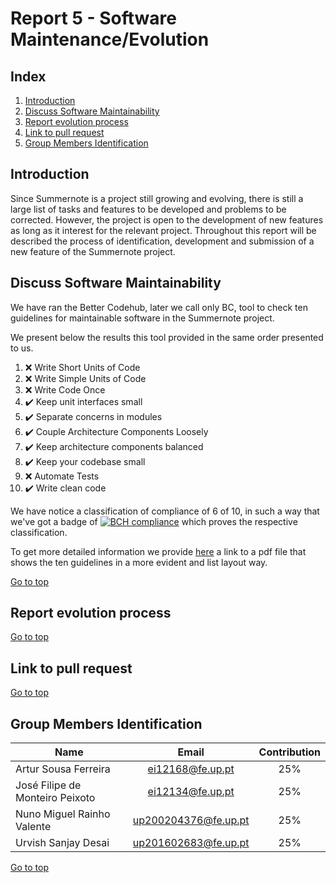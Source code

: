 <a name="TOP"> </a>
# Report 5 - Software Maintenance/Evolution 

## Index
1. [Introduction](#Introduction)
2. [Discuss Software Maintainability](#DiscussSoftwareMaintainability)
3. [Report evolution process](#Reportevolutionprocess)
4. [Link to pull request](#Linktopullrequest)
5. [Group Members Identification](#Group)

<a name="Introduction"> </a>
## Introduction

Since Summernote is a project still growing and evolving, there is still 
a large list of tasks and features to be developed and problems to be corrected. 
However, the project is open to the development of new features as long 
as it interest for the relevant project. Throughout this report will 
be described the process of identification, development and submission 
of a new feature of the Summernote project.

<a name="DiscussSoftwareMaintainability"> </a>
## Discuss Software Maintainability

We have ran the Better Codehub, later we call only BC, tool to check ten guidelines for maintainable software
in the Summernote project.

We present below the results this tool provided in the same order presented to us. 

1. :x: Write Short Units of Code
2. :x: Write Simple Units of Code
3. :x: Write Code Once
4. :heavy_check_mark: Keep unit interfaces small
5. :heavy_check_mark: Separate concerns in modules
6. :heavy_check_mark: Couple Architecture Components Loosely
7. :heavy_check_mark: Keep architecture components balanced
8. :heavy_check_mark: Keep your codebase small
9. :x: Automate Tests
10. :heavy_check_mark: Write clean code

We have notice a classification of compliance of 6 of 10, in such a way that we've got 
a badge of [![BCH compliance](https://bettercodehub.com/edge/badge/ei12134/summernote)](https://bettercodehub.com)
which proves the respective classification.

To get more detailed information we provide [here](resources/BetterCodeHub.pdf) a link to a pdf file that shows the
ten guidelines in a more evident and list layout way.

[Go to top](#TOP)
<a name="Reportevolutionprocess">
## Report evolution process

[Go to top](#TOP)
<a name="Linktopullrequest"> </a>
## Link to pull request


[Go to top](#TOP)
<a name="Group"> </a>
## Group Members Identification 

|               Name              |         Email        | Contribution |
|---------------------------------|:--------------------:|:------------:|
| Artur Sousa Ferreira            | ei12168@fe.up.pt     |      25%     |
| José Filipe de Monteiro Peixoto | ei12134@fe.up.pt     |      25%     |
| Nuno Miguel Rainho Valente      | up200204376@fe.up.pt |      25%     |
| Urvish Sanjay Desai             | up201602683@fe.up.pt |      25%     |

[Go to top](#TOP)
